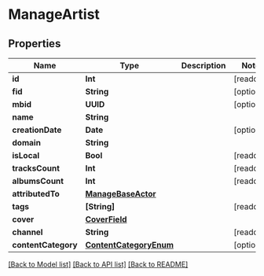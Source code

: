 # ManageArtist

## Properties
Name | Type | Description | Notes
------------ | ------------- | ------------- | -------------
**id** | **Int** |  | [readonly] 
**fid** | **String** |  | [optional] 
**mbid** | **UUID** |  | [optional] 
**name** | **String** |  | 
**creationDate** | **Date** |  | [optional] 
**domain** | **String** |  | 
**isLocal** | **Bool** |  | [readonly] 
**tracksCount** | **Int** |  | [readonly] 
**albumsCount** | **Int** |  | [readonly] 
**attributedTo** | [**ManageBaseActor**](ManageBaseActor.md) |  | 
**tags** | **[String]** |  | [readonly] 
**cover** | [**CoverField**](CoverField.md) |  | 
**channel** | **String** |  | [readonly] 
**contentCategory** | [**ContentCategoryEnum**](ContentCategoryEnum.md) |  | [optional] 

[[Back to Model list]](../README.md#documentation-for-models) [[Back to API list]](../README.md#documentation-for-api-endpoints) [[Back to README]](../README.md)


